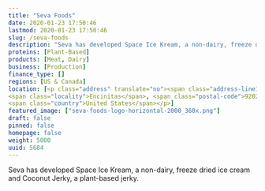 ```yaml
---
title: "Seva Foods"
date: 2020-01-23 17:50:46
lastmod: 2020-01-23 17:50:46
slug: /seva-foods
description: "Seva has developed Space Ice Kream, a non-dairy, freeze dried ice cream and Coconut Jerky, a plant-based jerky."
proteins: [Plant-Based]
products: [Meat, Dairy]
business: [Production]
finance_type: []
regions: [US & Canada]
location: [<p class="address" translate="no"><span class="address-line1">South Coast Highway 101</span><br>
<span class="locality">Encinitas</span>, <span class="postal-code">92024</span><br>
<span class="country">United States</span></p>]
featured_image: ["seva-foods-logo-horizontal-2000_360x.png"]
draft: false
pinned: false
homepage: false
weight: 5000
uuid: 5684
---
```

<p>Seva has developed Space Ice Kream, a non-dairy, freeze dried ice cream and Coconut Jerky, a plant-based jerky.</p>
